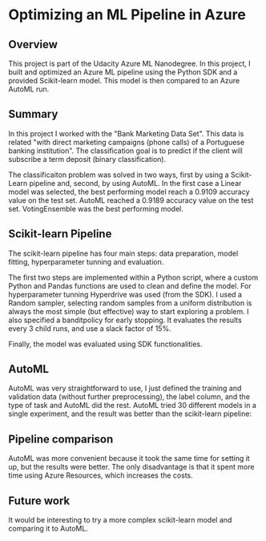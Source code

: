 # Optimizing an ML Pipeline in Azure

## Overview
This project is part of the Udacity Azure ML Nanodegree.
In this project, I built and optimized an Azure ML pipeline using the Python SDK and a provided Scikit-learn model.
This model is then compared to an Azure AutoML run.

## Summary

In this project I worked with the "Bank Marketing Data Set". This data is related "with direct marketing campaigns (phone calls) of a Portuguese banking institution". 
The classification goal is to predict if the client will subscribe a term deposit (binary classification).

The classificaiton problem was solved in two ways, first by using a Scikit-Learn pipeline and, second, by using AutoML. 
In the first case a Linear model was selected, the best performing model reach a 0.9109 accuracy value on the test set.
AutoML reached a 0.9189 accuracy value on the test set. VotingEnsemble was the best performing model.


## Scikit-learn Pipeline

The scikit-learn pipeline has four main steps: data preparation, model fitting, hyperparameter tunning and evaluation. 

The first two steps are implemented within a Python script, where a custom Python and Pandas functions are used to clean and define the model. 
For hyperparameter tunning Hyperdrive was used (from the SDK). I used a Random sampler, selecting random samples from a uniform distribution is always the most simple (but effective) way to start exploring a problem. 
I also specified a banditpolicy for early stopping. It evaluates the results every 3 child runs, and use a slack factor of 15%. 

Finally, the model was evaluated using SDK functionalities. 

## AutoML

AutoML was very straightforward to use, I just defined the training and validation data (without further preprocessing), the label column, and the type of task and AutoML did the rest. 
AutoML tried 30 different models in a single experiment, and the result was better than the scikit-learn pipeline: 


## Pipeline comparison

AutoML was more convenient because it took the same time for setting it up, but the results were better. The only disadvantage is that it spent more time using Azure Resources, which increases the costs. 

## Future work

It would be interesting to try a more complex scikit-learn model and comparing it to AutoML. 
